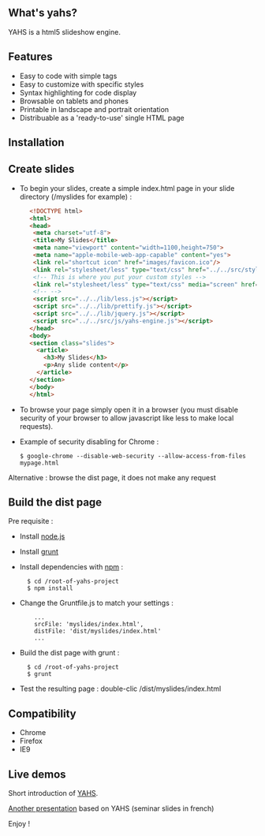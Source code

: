 ## What's yahs?

  YAHS is a html5 slideshow engine.

## Features

- Easy to code with simple tags
- Easy to customize with specific styles
- Syntax highlighting for code display
- Browsable on tablets and phones
- Printable in landscape and portrait orientation
- Distribuable as a 'ready-to-use' single HTML page

## Installation

## Create slides

- To begin your slides, create a simple index.html page in your slide directory (/myslides for example) :

```html
      <!DOCTYPE html>
      <html>
      <head>
       <meta charset="utf-8">
       <title>My Slides</title>
       <meta name="viewport" content="width=1100,height=750">
       <meta name="apple-mobile-web-app-capable" content="yes">
       <link rel="shortcut icon" href="images/favicon.ico"/>
       <link rel="stylesheet/less" type="text/css" href="../../src/styles/yahs.less"/>
       <!-- This is where you put your custom styles -->
       <link rel="stylesheet/less" type="text/css" media="screen" href="styles/mystyles.less"/>
       <!-- -->
       <script src="../../lib/less.js"></script>
       <script src="../../lib/prettify.js"></script>
       <script src="../../lib/jquery.js"></script>
       <script src="../../src/js/yahs-engine.js"></script>
      </head>
      <body>
      <section class="slides">
        <article>
          <h3>My Slides</h3>
          <p>Any slide content</p>
        </article>
      </section>
      </body>
      </html>
```

- To browse your page simply open it in a browser (you must disable security of your browser to allow javascript like less to make local requests).
- Example of security disabling for Chrome :

      $ google-chrome --disable-web-security --allow-access-from-files mypage.html

Alternative : browse the dist page, it does not make any request

## Build the dist page

Pre requisite :

- Install [node.js](http://nodejs.org/)
- Install [grunt](http://gruntjs.com/)
- Install dependencies with [npm](https://npmjs.org/) :

        $ cd /root-of-yahs-project
        $ npm install

- Change the Gruntfile.js to match your settings :

          ...
          srcFile: 'myslides/index.html',
          distFile: 'dist/myslides/index.html'
          ...

- Build the dist page with grunt :

        $ cd /root-of-yahs-project
        $ grunt

- Test the resulting page : double-clic /dist/myslides/index.html

## Compatibility

- Chrome
- Firefox
- IE9

## Live demos

  Short introduction of [YAHS](http://openhoat.github.com/yahs/presentation/index.html).

  [Another presentation](http://openhoat.github.com/yahs/nodejs-presentation/index.html) based on YAHS (seminar slides in french)

Enjoy !

